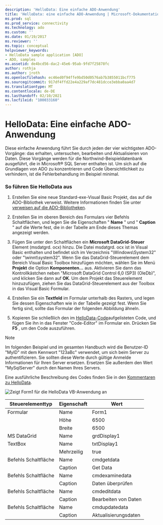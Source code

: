 ```yaml
---
description: 'HelloData: Eine einfache ADO-Anwendung'
title: 'HelloData: eine einfache ADO-Anwendung | Microsoft-Dokumentation'
ms.prod: sql
ms.prod_service: connectivity
ms.technology: ado
ms.custom: ''
ms.date: 01/19/2017
ms.reviewer: ''
ms.topic: conceptual
helpviewer_keywords:
- HelloData sample application [ADO]
- ADO, samples
ms.assetid: de4bcd56-dac2-45e6-95ab-9fd7f25878fc
author: rothja
ms.author: jroth
ms.openlocfilehash: ec46ed0f94ffe9bd50d0576ab7b3855011bcf775
ms.sourcegitcommit: 917df4ffd22e4a229af7dc481dcce3ebba0aa4d7
ms.translationtype: MT
ms.contentlocale: de-DE
ms.lasthandoff: 02/10/2021
ms.locfileid: "100033160"
---
```

# <a name="hellodata-a-simple-ado-application"></a>HelloData: Eine einfache ADO-Anwendung
Diese einfache Anwendung führt Sie durch jeden der vier wichtigsten ADO-Vorgänge: das erhalten, untersuchen, bearbeiten und Aktualisieren von Daten. Diese Vorgänge werden für die Northwind-Beispieldatenbank ausgeführt, die in Microsoft® SQL Server enthalten ist. Um sich auf die Grundlagen von ADO zu konzentrieren und Code Übersichtlichkeit zu verhindern, ist die Fehlerbehandlung im Beispiel minimal.  
  
### <a name="to-run-hellodata"></a>So führen Sie HelloData aus  
  
1.  Erstellen Sie eine neue Standard-exe-Visual Basic Projekt, das auf die ADO-Bibliothek verweist. Weitere Informationen finden Sie unter [verweisen auf die ADO-Bibliotheken](../referencing-the-ado-libraries.md).  
  
2.  Erstellen Sie im oberen Bereich des Formulars vier Befehls Schaltflächen, und legen Sie die Eigenschaften " **Name** " und " **Caption** " auf die Werte fest, die in der Tabelle am Ende dieses Themas angezeigt werden.  
  
3.  Fügen Sie unter den Schaltflächen ein **Microsoft DataGrid-Steuer** Element (msdatgrd. ocx) hinzu. Die Datei msdatgrd. ocx ist in Visual Basic enthalten und befindet sich im Verzeichnis "\Windows\System32" oder "\winnt\system32". Wenn Sie das DataGrid-Steuerelement dem Bereich Visual Basic Toolbox hinzufügen möchten, wählen Sie im Menü **Projekt** die Option **Komponenten...** aus. Aktivieren Sie dann das Kontrollkästchen neben "Microsoft DataGrid Control 6,0 (SP3) (OleDb)", und klicken Sie dann auf **OK**. Um dem Projekt das Steuerelement hinzuzufügen, ziehen Sie das DataGrid-Steuerelement aus der Toolbox in das Visual Basic Formular.  
  
4.  Erstellen Sie ein **Textfeld** im Formular unterhalb des Rasters, und legen Sie dessen Eigenschaften wie in der Tabelle gezeigt fest. Wenn Sie fertig sind, sollte das Formular der folgenden Abbildung ähneln.  
  
5.  Kopieren Sie schließlich den im [HelloData-Code](./hellodata-code.md)aufgelisteten Code, und fügen Sie ihn in das Fenster "Code-Editor" im Formular ein. Drücken Sie **F5** , um den Code auszuführen.  
  
> [!NOTE]
>  Im folgenden Beispiel und im gesamten Handbuch wird die Benutzer-ID "MyID" mit dem Kennwort "123aBc" verwendet, um sich beim Server zu authentifizieren. Sie sollten diese Werte durch gültige Anmelde Informationen für Ihren Server ersetzen. Ersetzen Sie außerdem den Wert "MySqlServer" durch den Namen Ihres Servers.  
  
 Eine ausführliche Beschreibung des Codes finden Sie in den [Kommentaren zu HelloData](./comments-on-hellodata.md).  
  
 ![Zeigt Form1 für die HelloData VB-Anwendung an](../../../ado/guide/data/media/hellodata.gif "HelloData")  
  
|Steuerelementtyp|Eigenschaft|Wert|  
|------------------|--------------|-----------|  
|Formular|Name|Form1|  
||Höhe|6500|  
||Breite|6500|  
|MS DataGrid|Name|grdDisplay1|  
|TextBox|Name|txtDisplay1|  
||Mehrzeilig|true|  
|Befehls Schaltfläche|Name|cmdgetdata|  
||Caption|Get Data|  
|Befehls Schaltfläche|Name|cmdexaminedata|  
||Caption|Daten überprüfen|  
|Befehls Schaltfläche|Name|cmdeditdata|  
||Caption| Bearbeiten von Daten|  
|Befehls Schaltfläche|Name|cmdupdatedata|  
||Caption|Aktualisierungsdaten|